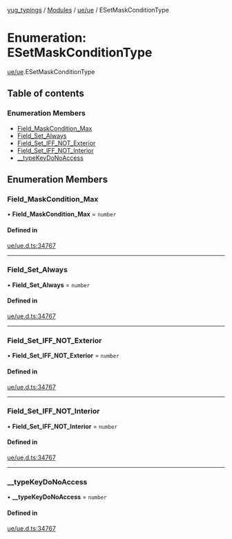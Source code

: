 [yug_typings](../README.md) / [Modules](../modules.md) / [ue/ue](../modules/ue_ue.md) / ESetMaskConditionType

# Enumeration: ESetMaskConditionType

[ue/ue](../modules/ue_ue.md).ESetMaskConditionType

## Table of contents

### Enumeration Members

- [Field\_MaskCondition\_Max](ue_ue.ESetMaskConditionType.md#field_maskcondition_max)
- [Field\_Set\_Always](ue_ue.ESetMaskConditionType.md#field_set_always)
- [Field\_Set\_IFF\_NOT\_Exterior](ue_ue.ESetMaskConditionType.md#field_set_iff_not_exterior)
- [Field\_Set\_IFF\_NOT\_Interior](ue_ue.ESetMaskConditionType.md#field_set_iff_not_interior)
- [\_\_typeKeyDoNoAccess](ue_ue.ESetMaskConditionType.md#__typekeydonoaccess)

## Enumeration Members

### Field\_MaskCondition\_Max

• **Field\_MaskCondition\_Max** = `number`

#### Defined in

[ue/ue.d.ts:34767](https://github.com/YugMetaverse/yug_typings/blob/b7d9b19/ue/ue.d.ts#L34767)

___

### Field\_Set\_Always

• **Field\_Set\_Always** = `number`

#### Defined in

[ue/ue.d.ts:34767](https://github.com/YugMetaverse/yug_typings/blob/b7d9b19/ue/ue.d.ts#L34767)

___

### Field\_Set\_IFF\_NOT\_Exterior

• **Field\_Set\_IFF\_NOT\_Exterior** = `number`

#### Defined in

[ue/ue.d.ts:34767](https://github.com/YugMetaverse/yug_typings/blob/b7d9b19/ue/ue.d.ts#L34767)

___

### Field\_Set\_IFF\_NOT\_Interior

• **Field\_Set\_IFF\_NOT\_Interior** = `number`

#### Defined in

[ue/ue.d.ts:34767](https://github.com/YugMetaverse/yug_typings/blob/b7d9b19/ue/ue.d.ts#L34767)

___

### \_\_typeKeyDoNoAccess

• **\_\_typeKeyDoNoAccess** = `number`

#### Defined in

[ue/ue.d.ts:34767](https://github.com/YugMetaverse/yug_typings/blob/b7d9b19/ue/ue.d.ts#L34767)
